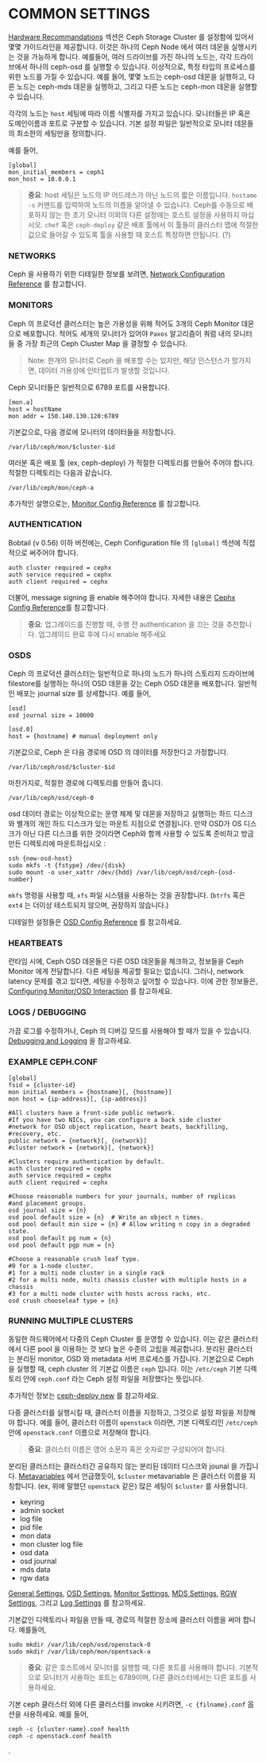 # COMMON SETTINGS
[Hardware Recommandations](http://docs.ceph.com/docs/master/start/hardware-recommendations/) 섹션은 Ceph Storage Cluster 를 설정함에 있어서 몇몇 가이드라인을 제공합니다. 이것은 하나의 Ceph Node 에서 여러 데몬을 실행시키는 것을 가능하게 합니다. 예를들어, 여러 드라이브를 가진 하나의 노드는, 각각 드라이브에서 하나의 ceph-osd 를 실행할 수 있습니다. 이상적으로, 특정 타입의 프로세스를 위한 노드를 가질 수 있습니다. 예를 들어, 몇몇 노드는 ceph-osd 데몬을 실행하고, 다른 노드는 ceph-mds 데몬을 실행하고, 그리고 다른 노드는 ceph-mon 데몬을 실행할 수 있습니다.


각각의 노드는 `host` 세팅에 따라 이름 식별자를 가지고 있습니다. 모니터들은 IP 혹은 도메인이름과 포트로 구분할 수 있습니다. 기본 설정 파일은 일반적으로 모니터 데몬들의 최소한의 세팅만을 정의합니다.

예를 들어,
```
[global]
mon_initial_members = ceph1
mon_host = 10.0.0.1
```

> **중요**: host 세팅은 노드의 IP 어드레스가 아닌 노드의 짧은 이름입니다. `hostame -s` 커맨드를 입력하여 노드의 이름을 알아낼 수 있습니다. Ceph를 수동으로 배포하지 않는 한 초기 모니터 이외의 다른 설정에는 호스트 설정을 사용하지 마십시오. `chef` 혹은 `ceph-deploy` 같은 배포 툴에서 이 툴들이 클러스터 맵에 적절한 값으로 들어갈 수 있도록 툴을 사용할 때 호스트 특정하면 안됩니다. (?)

### NETWORKS
Ceph 을 사용하기 위한 디테일한 정보를 보려면, [Network Configuration Reference](http://docs.ceph.com/docs/master/rados/configuration/network-config-ref) 를 참고합니다.

### MONITORS
Ceph 의 프로덕션 클러스터는 높은 가용성을 위해 적어도 3개의 Ceph Monitor 데몬으로 배포합니다. 적어도 세개의 모니터가 있어야 `Paxos` 알고리즘이 쿼럼 내의 모니터들 중 가장 최근의 Ceph Cluster Map 을 결정할 수 있습니다.
> Note: 한개의 모니터로 Ceph 을 배포할 수는 있지만, 해당 인스턴스가 망가지면, 데이터 가용성에 인터럽트가 발생할 것입니다.

Ceph 모니터들은 일반적으로 6789 포트를 사용합니다.
```
[mon.a]
host = hostName
mon addr = 150.140.130.120:6789
```
기본값으로, 다음 경로에 모니터의 데이터들을 저장합니다.
```
/var/lib/ceph/mon/$cluster-$id
```
여러분 혹은 배포 툴 (ex, ceph-deploy) 가 적절한 디렉토리를 만들어 주어야 합니다. 적절한 디렉토리는 다음과 같습니다.
```
/var/lib/ceph/mon/ceph-a
```
추가적인 설명으로는, [Monitor Config Reference](http://docs.ceph.com/docs/master/rados/configuration/mon-config-ref) 를 참고합니다.

### AUTHENTICATION
Bobtail (v 0.56) 이하 버전에는, Ceph Configuration file 의 `[global]` 섹션에 직접적으로 써주어야 합니다.
```
auth cluster required = cephx
auth service required = cephx
auth client required = cephx
```

더불어, message signing 을 enable 해주어야 합니다. 자세한 내용은 [Cephx Config Reference](http://docs.ceph.com/docs/master/rados/configuration/auth-config-ref)를 참고합니다.

> **중요**: 업그레이드를 진행할 때, 수행 전 authentication 을 끄는 것을 추천합니다. 업그레이드 완료 후에 다시 enable 해주세요

### OSDS
Ceph 의 프로덕션 클러스터는 일반적으로 하나의 노드가 하나의 스토리지 드라이브에 filestore를 실행하는 하나의 OSD 데몬을 갖는 Ceph OSD 데몬을 배포합니다. 일반적인 배포는 journal size 를 상세합니다. 예를 들어,
```
[osd]
osd journal size = 10000

[osd.0]
host = {hostname} # manual deployment only
```
기본값으로, Ceph 은 다음 경로에 OSD 의 데이터를 저장한다고 가정합니다.
```
/var/lib/ceph/osd/$cluster-$id
```
마찬가지로, 적절한 경로에 디렉토리를 만들어 줍니다.
```
/var/lib/ceph/osd/ceph-0
```
osd 데이터 경로는 이상적으로는 운영 체제 및 데몬을 저장하고 실행하는 하드 디스크와 별개의 개인 하드 디스크가 있는 마운트 지점으로 연결됩니다. 만약 OSD가 OS 디스크가 아닌 다른 디스크를 위한 것이라면 Ceph와 함께 사용할 수 있도록 준비하고 방금 만든 디렉토리에 마운트하십시오 :
```
ssh {new-osd-host}
sudo mkfs -t {fstype} /dev/{disk}
sudo mount -o user_xattr /dev/{hdd} /var/lib/ceph/osd/ceph-{osd-number}
```

`mkfs` 명령을 사용할 때, `xfs` 파일 시스템을 사용하는 것을 권장합니다. (`btrfs` 혹은 `ext4` 는 더이상 테스트되지 않으며, 권장하지 않습니다.)

디테일한 설정들은 [OSD Config Reference](http://docs.ceph.com/docs/master/rados/configuration/osd-config-ref) 를 참고하세요.

### HEARTBEATS
런타임 시에, Ceph OSD 데몬들은 다른 OSD 데몬들을 체크하고, 정보들을 Ceph Monitor 에게 전달합니다. 다른 세팅을 제공할 필요는 없습니다. 그러나, network latency 문제를 겪고 있다면, 세팅을 수정하고 싶어할 수 있습니다. 이에 관한 정보들은, [Configuring Monitor/OSD Interaction](http://docs.ceph.com/docs/master/rados/configuration/mon-osd-interaction) 를 참고하세요.

### LOGS / DEBUGGING
가끔 로그를 수정하거나, Ceph 의 디버깅 모드를 사용해야 할 때가 있을 수 있습니다. [Debugging and Logging](http://docs.ceph.com/docs/master/rados/troubleshooting/log-and-debug) 을 참고하세요.

### EXAMPLE CEPH.CONF
```
[global]
fsid = {cluster-id}
mon initial members = {hostname}[, {hostname}]
mon host = {ip-address}[, {ip-address}]

#All clusters have a front-side public network.
#If you have two NICs, you can configure a back side cluster
#network for OSD object replication, heart beats, backfilling,
#recovery, etc.
public network = {network}[, {network}]
#cluster network = {network}[, {network}]

#Clusters require authentication by default.
auth cluster required = cephx
auth service required = cephx
auth client required = cephx

#Choose reasonable numbers for your journals, number of replicas
#and placement groups.
osd journal size = {n}
osd pool default size = {n}  # Write an object n times.
osd pool default min size = {n} # Allow writing n copy in a degraded state.
osd pool default pg num = {n}
osd pool default pgp num = {n}

#Choose a reasonable crush leaf type.
#0 for a 1-node cluster.
#1 for a multi node cluster in a single rack
#2 for a multi node, multi chassis cluster with multiple hosts in a chassis
#3 for a multi node cluster with hosts across racks, etc.
osd crush chooseleaf type = {n}
```

### RUNNING MULTIPLE CLUSTERS
동일한 하드웨어에서 다중의 Ceph Cluster 를 운영할 수 있습니다. 이는 같은 클러스터에서 다른 pool 을 이용하는 것 보다 높은 수준의 고립을 제공합니다. 분리된 클러스터는 분리된 monitor, OSD 와 metadata 서버 프로세스를 가집니다. 기본값으로 Ceph 을 실행할 때, ceph cluster 의 기본값 이름은 `ceph` 입니다. 이는 `/etc/ceph` 기본 디렉토리 안에 `ceph.conf` 라는 Ceph 설정 파일을 저장했다는 뜻입니다.

추가적인 정보는 [ceph-deploy new](http://docs.ceph.com/docs/master/rados/deployment/ceph-deploy-new/#naming-a-cluster) 를 참고하세요.

다중 클러스터를 실행시킬 때, 클러스터 이름을 지정하고, 그것으로 설정 파일을 저장해야 합니다. 예를 들어, 클러스터 이름이 `openstack` 이라면, 기본 디렉토리인 `/etc/ceph` 안에 `openstack.conf` 이름으로 저장해야 합니다.

> **중요**: 클러스터 이름은 영어 소문자 혹은 숫자로만 구성되어야 합니다.

분리된 클러스터는 클러스터간 공유하지 않는 분리된 데이터 디스크와 jounal 을 가집니다. [Metavariables](http://docs.ceph.com/docs/master/rados/configuration/ceph-conf#Metavariables) 에서 언급했듯이, `$cluster` metavariable 은 클러스터 이름을 지칭합니다. (ex, 위에 말했던 `openstack` 같은) 많은 세팅이 `$cluster` 를 사용합니다.

- keyring
- admin socket
- log file
- pid file
- mon data
- mon cluster log file
- osd data
- osd journal
- mds data
- rgw data

[General Settings](http://docs.ceph.com/docs/master/rados/configuration/general-config-ref), [OSD Settings](http://docs.ceph.com/docs/master/rados/configuration/osd-config-ref), [Monitor Settings](http://docs.ceph.com/docs/master/rados/configuration/mon-config-ref), [MDS Settings](http://docs.ceph.com/docs/master/cephfs/mds-config-ref), [RGW Settings](http://docs.ceph.com/docs/master/radosgw/config-ref/), 그리고 [Log Settings](http://docs.ceph.com/docs/master/rados/troubleshooting/log-and-debug) 를 참고하세요.

기본값인 디렉토리나 파일을 만들 때, 경로의 적절한 장소에 클러스터 이름을 써야 합니다. 예를들어,
```
sudo mkdir /var/lib/ceph/osd/openstack-0
sudo mkdir /var/lib/ceph/mon/opentsack-a
```

> **중요**: 같은 호스트에서 모니터를 실행할 때, 다른 포트를 사용해야 합니다. 기본적으로 모니터가 사용하는 포트는 6789이며, 다른 클러스터에서는 다른 포트를 사용하세요.

기본 ceph 클러스터 외에 다른 클러스터를 invoke 시키려면, `-c {filname}.conf` 옵션을 사용하세요. 예를 들어,
```
ceph -c {cluster-name}.conf health
ceph -c openstack.conf health
```












.
